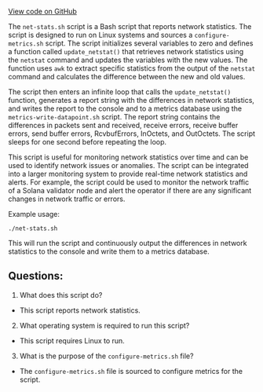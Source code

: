 [View code on GitHub](https://github.com/solana-labs/solana/blob/master/scripts/net-stats.sh)

The `net-stats.sh` script is a Bash script that reports network statistics. The script is designed to run on Linux systems and sources a `configure-metrics.sh` script. The script initializes several variables to zero and defines a function called `update_netstat()` that retrieves network statistics using the `netstat` command and updates the variables with the new values. The function uses `awk` to extract specific statistics from the output of the `netstat` command and calculates the difference between the new and old values.

The script then enters an infinite loop that calls the `update_netstat()` function, generates a report string with the differences in network statistics, and writes the report to the console and to a metrics database using the `metrics-write-datapoint.sh` script. The report string contains the differences in packets sent and received, receive errors, receive buffer errors, send buffer errors, RcvbufErrors, InOctets, and OutOctets. The script sleeps for one second before repeating the loop.

This script is useful for monitoring network statistics over time and can be used to identify network issues or anomalies. The script can be integrated into a larger monitoring system to provide real-time network statistics and alerts. For example, the script could be used to monitor the network traffic of a Solana validator node and alert the operator if there are any significant changes in network traffic or errors. 

Example usage:
```
./net-stats.sh
```
This will run the script and continuously output the differences in network statistics to the console and write them to a metrics database.
## Questions: 
 1. What does this script do?
- This script reports network statistics.
2. What operating system is required to run this script?
- This script requires Linux to run.
3. What is the purpose of the `configure-metrics.sh` file?
- The `configure-metrics.sh` file is sourced to configure metrics for the script.